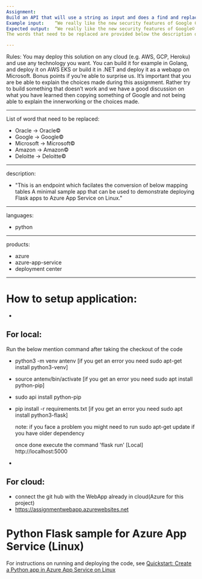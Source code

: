 ```yaml
--- 
Assignment:
Build an API that will use a string as input and does a find and replace for certain words and outputs the result. For example: replace GoogleforGoogle©. 
Example input: 	  “We really like the new security features of Google Cloud”. 
Expected output:  “We really like the new security features of Google© Cloud”.
The words that need to be replaced are provided below the description of this assignment.

--- 
```

Rules:
You may deploy this solution on any cloud (e.g. AWS, GCP, Heroku) and use any technology you want. You can build it for example in Golang, and deploy it on AWS EKS or build it in .NET and deploy it as a webapp on Microsoft. Bonus points if you’re able to surprise us.
It’s important that you are be able to explain the choices made during this assignment. Rather try to build something that doesn’t work and we have a good discussion on what you have learned then copying something of Google and not being able to explain the innerworking or the choices made.

---
List of word that need to be replaced:
- Oracle -> Oracle©
- Google -> Google©
- Microsoft -> Microsoft©
- Amazon -> Amazon©
- Deloitte -> Deloitte©

---
description: 
- "This is an endpoint which facilates the conversion of below mapping tables
A minimal sample app that can be used to demonstrate deploying Flask apps to Azure App Service on Linux."

---
languages:
- python

---
products:
- azure
- azure-app-service
- deployment center


---
# How to setup application:
- 
For local:
-
Run the below mention command after taking the checkout of the code
- python3 -m venv antenv [if you get an error you need sudo apt-get install python3-venv]
- source antenv/bin/activate	[if you get an error you need sudo apt install python-pip]
- sudo api install python-pip
- pip install -r requirements.txt [if you get an error you need sudo apt install python3-flask]

	note: if you face a problem you might need to run sudo apt-get update if you have older dependency
	
	once done execute the command 'flask run' [Local]
	http://localhost:5000

- 
For cloud:
-
- connect the git hub with the WebApp already in cloud(Azure for this project) 
- https://assignmentwebapp.azurewebsites.net


# Python Flask sample for Azure App Service (Linux)
For instructions on running and deploying the code, see [Quickstart: Create a Python app in Azure App Service on Linux](https://docs.microsoft.com/azure/app-service/quickstart-python)